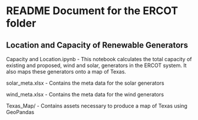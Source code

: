 # README Document for the ERCOT folder

## Location and Capacity of Renewable Generators

Capacity and Location.ipynb - This notebook calculates the total capacity of existing and proposed, wind and solar, generators in the ERCOT system.  It also maps these generators onto a map of Texas.

solar_meta.xlsx - Contains the meta data for the solar generators

wind_meta.xlsx - Contains the meta data for the wind generators

Texas_Map/ - Contains assets necessary to produce a map of Texas using GeoPandas
